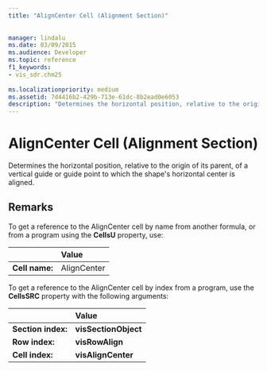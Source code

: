 ```yaml
---
title: "AlignCenter Cell (Alignment Section)"
 
 
manager: lindalu
ms.date: 03/09/2015
ms.audience: Developer
ms.topic: reference
f1_keywords:
- vis_sdr.chm25
 
ms.localizationpriority: medium
ms.assetid: 7d4416b2-429b-713e-61dc-8b2ead0e6053
description: "Determines the horizontal position, relative to the origin of its parent, of a vertical guide or guide point to which the shape's horizontal center is aligned."
---
```


# AlignCenter Cell (Alignment Section)

Determines the horizontal position, relative to the origin of its parent, of a vertical guide or guide point to which the shape's horizontal center is aligned.
  
## Remarks

To get a reference to the AlignCenter cell by name from another formula, or from a program using the **CellsU** property, use: 
  
||Value |
|:-----|:-----|
| **Cell name:**  <br/> | AlignCenter  <br/> |
   
To get a reference to the AlignCenter cell by index from a program, use the **CellsSRC** property with the following arguments: 
  
||Value |
|:-----|:-----|
| **Section index:**  <br/> |**visSectionObject** <br/> |
| **Row index:**  <br/> |**visRowAlign** <br/> |
| **Cell index:**  <br/> |**visAlignCenter** <br/> |
   


